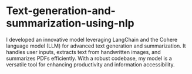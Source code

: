 # Text-generation-and-summarization-using-nlp
I developed an innovative model leveraging LangChain and the Cohere language model (LLM) for advanced text generation and summarization. It handles user inputs, extracts text from handwritten images, and summarizes PDFs efficiently. With a robust codebase, my model is a versatile tool for enhancing productivity and information accessibility.
